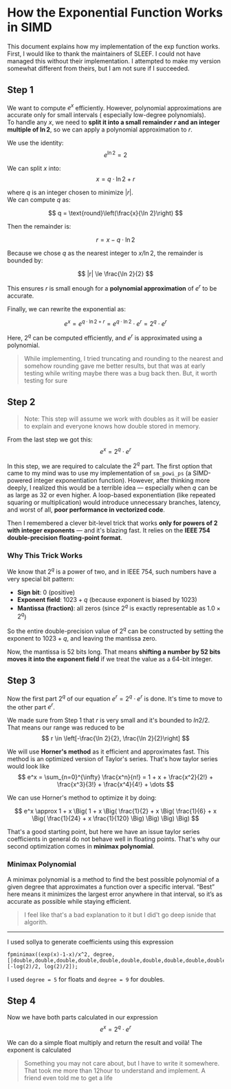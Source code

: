 # How the Exponential Function Works in SIMD

This document explains how my implementation of the exp function works. First, I would like to thank the maintainers of
SLEEF. I could not have managed this without their implementation. I attempted to make my version somewhat different
from
theirs, but I am not sure if I succeeded.


## Step 1

We want to compute $e^x$ efficiently. However, polynomial approximations are accurate only for small intervals (
especially low-degree polynomials).  
To handle any $x$, we need to **split it into a small remainder $r$ and an integer multiple of $\ln 2$**, so we can
apply a polynomial approximation to $r$.

We use the identity:  
$$
e^{\ln 2} = 2
$$

We can split $x$ into:
$$
x = q \cdot \ln 2 + r
$$

where $q$ is an integer chosen to minimize $|r|$.  
We can compute $q$ as:

$$
q = \text{round}\left(\frac{x}{\ln 2}\right)
$$

Then the remainder is:

$$
r = x - q \cdot \ln 2
$$

Because we chose $q$ as the nearest integer to $x / \ln 2$, the remainder is bounded by:

$$
|r| \le \frac{\ln 2}{2}
$$

This ensures $r$ is small enough for a **polynomial approximation** of $e^r$ to be accurate.

Finally, we can rewrite the exponential as:

$$
e^x = e^{q \cdot \ln 2 + r} = e^{q \cdot \ln 2} \cdot e^r = 2^q \cdot e^r
$$

Here, $2^q$ can be computed efficiently, and $e^r$ is approximated using a polynomial.



> While implementing, I tried truncating and rounding to the nearest and somehow rounding gave me better results, but
> that was at early testing while writing maybe there was a bug back then. But, it worth testing for sure

## Step 2

> Note: This step will assume we work with doubles as it will be easier to explain and everyone knows how double stored
> in memory.

From the last step we got this:
$$
e^x = 2^q \cdot e^r
$$

In this step, we are required to calculate the $2^q$ part. The first option that came to my mind was to use my
implementation of `sm_powi_ps` (a SIMD-powered integer exponentiation function). However, after thinking more deeply, I
realized this would be a terrible idea — especially when $q$ can be as large as 32 or even higher. A loop-based
exponentiation (like repeated squaring or multiplication) would introduce unnecessary branches, latency, and worst of
all, **poor performance in vectorized code**.

Then I remembered a clever bit-level trick that works **only for powers of 2 with integer exponents** — and it's blazing
fast. It relies on the **IEEE 754 double-precision floating-point format**.

### Why This Trick Works

We know that $2^q$ is a power of two, and in IEEE 754, such numbers have a very special bit pattern:

- **Sign bit**: 0 (positive)
- **Exponent field**: $1023 + q$ (because exponent is biased by 1023)
- **Mantissa (fraction)**: all zeros (since $2^q$ is exactly representable as $1.0 \times 2^q$)

So the entire double-precision value of $2^q$ can be constructed by setting the exponent to $1023 + q$, and leaving the
mantissa zero.

Now, the mantissa is 52 bits long. That means **shifting a number by 52 bits moves it into the exponent field** if we
treat the value as a 64-bit integer.

## Step 3

Now the first part $2^q$ of our equation $e^r = 2^q \cdot e^r$ is done. It's time to move to the other part $e^r$.

We made sure from Step 1 that $r$ is very small and it's bounded to  $ln2/2$. That means our range was reduced to be
$$
r \in \left[-\frac{\ln 2}{2}, \frac{\ln 2}{2}\right]
$$

We will use **Horner's method** as it efficient and approximates fast. This method is an optimized version of Taylor's
series. That's how taylor series would look like
$$
e^x = \sum_{n=0}^{\infty} \frac{x^n}{n!} = 1 + x + \frac{x^2}{2!} + \frac{x^3}{3!} + \frac{x^4}{4!} + \dots
$$

We can use Horner's method to optimize it by doing:

$$
e^x \approx 1 + x \Big( 1 + x \Big( \frac{1}{2} + x \Big( \frac{1}{6} + x \Big( \frac{1}{24} + x \frac{1}{120} \Big) \Big) \Big) \Big)
$$

That's a good starting point, but here we have an issue taylor series coefficients in general do not behave well in
floating points. That's why our second optimization comes in **minimax polynomial**.

### Minimax Polynomial

A minimax polynomial is a method to find the best possible polynomial of a given degree that approximates a function
over a specific interval. “Best” here means it minimizes the largest error anywhere in that interval, so it’s as
accurate as possible while staying efficient.

> I feel like that's a bad explanation to it but I did't go deep isnide that algorith.

--- 
I used sollya to generate coefficients using this expression

```
fpminimax((exp(x)-1-x)/x^2, degree, [|double,double,double,double,double,double,double,double,double,double|], [-log(2)/2, log(2)/2]);
```

I used `degree = 5` for floats and `degree = 9` for doubles.

## Step 4

Now we have both parts calculated in our expression
$$
e^x = 2^q \cdot e^r
$$

We can do a simple float multiply and return the result and voilà! The exponent is calculated



> Something you may not care about, but I have to write it somewhere. That took me more than 12hour to understand and
> implement. A friend even told me to get a life

